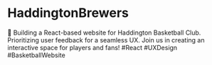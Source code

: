# HaddingtonBrewers
🏀 Building a React-based website for Haddington Basketball Club. Prioritizing user feedback for a seamless UX. Join us in creating an interactive space for players and fans! #React #UXDesign #BasketballWebsite
